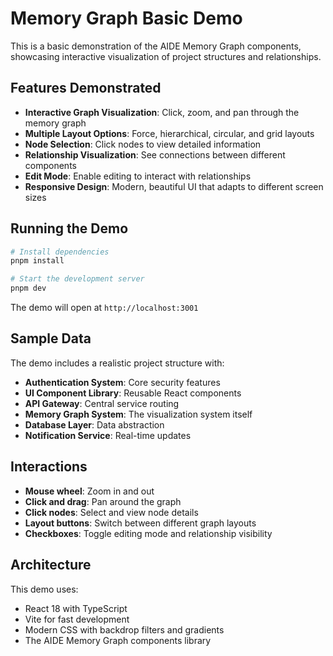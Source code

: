 # Memory Graph Basic Demo

This is a basic demonstration of the AIDE Memory Graph components, showcasing interactive visualization of project structures and relationships.

## Features Demonstrated

- **Interactive Graph Visualization**: Click, zoom, and pan through the memory graph
- **Multiple Layout Options**: Force, hierarchical, circular, and grid layouts
- **Node Selection**: Click nodes to view detailed information
- **Relationship Visualization**: See connections between different components
- **Edit Mode**: Enable editing to interact with relationships
- **Responsive Design**: Modern, beautiful UI that adapts to different screen sizes

## Running the Demo

```bash
# Install dependencies
pnpm install

# Start the development server
pnpm dev
```

The demo will open at `http://localhost:3001`

## Sample Data

The demo includes a realistic project structure with:

- **Authentication System**: Core security features
- **UI Component Library**: Reusable React components
- **API Gateway**: Central service routing
- **Memory Graph System**: The visualization system itself
- **Database Layer**: Data abstraction
- **Notification Service**: Real-time updates

## Interactions

- **Mouse wheel**: Zoom in and out
- **Click and drag**: Pan around the graph
- **Click nodes**: Select and view node details
- **Layout buttons**: Switch between different graph layouts
- **Checkboxes**: Toggle editing mode and relationship visibility

## Architecture

This demo uses:

- React 18 with TypeScript
- Vite for fast development
- Modern CSS with backdrop filters and gradients
- The AIDE Memory Graph components library
